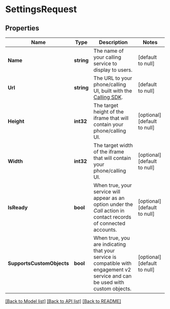 # SettingsRequest

## Properties
Name | Type | Description | Notes
------------ | ------------- | ------------- | -------------
**Name** | **string** | The name of your calling service to display to users. | [default to null]
**Url** | **string** | The URL to your phone/calling UI, built with the [Calling SDK](#). | [default to null]
**Height** | **int32** | The target height of the iframe that will contain your phone/calling UI. | [optional] [default to null]
**Width** | **int32** | The target width of the iframe that will contain your phone/calling UI. | [optional] [default to null]
**IsReady** | **bool** | When true, your service will appear as an option under the *Call* action in contact records of connected accounts. | [optional] [default to null]
**SupportsCustomObjects** | **bool** | When true, you are indicating that your service is compatible with engagement v2 service and can be used with custom objects. | [optional] [default to null]

[[Back to Model list]](../README.md#documentation-for-models) [[Back to API list]](../README.md#documentation-for-api-endpoints) [[Back to README]](../README.md)


